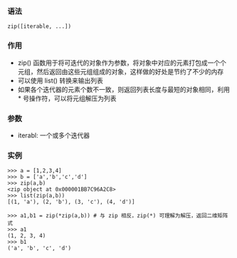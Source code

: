 ### 语法

```
zip([iterable, ...])
```

### 作用

* zip\(\) 函数用于将可迭代的对象作为参数，将对象中对应的元素打包成一个个元组，然后返回由这些元组组成的对象，这样做的好处是节约了不少的内存
* 可以使用 list\(\) 转换来输出列表
* 如果各个迭代器的元素个数不一致，则返回列表长度与最短的对象相同，利用 \* 号操作符，可以将元组解压为列表

### 参数

* iterabl: 一个或多个迭代器

### 实例

```
>>> a = [1,2,3,4]
>>> b = ['a','b','c','d']
>>> zip(a,b)
<zip object at 0x000001BB7C96A2C8>
>>> list(zip(a,b))
[(1, 'a'), (2, 'b'), (3, 'c'), (4, 'd')]

>>> a1,b1 = zip(*zip(a,b)) # 与 zip 相反，zip(*) 可理解为解压，返回二维矩阵式
>>> a1
(1, 2, 3, 4)
>>> b1
('a', 'b', 'c', 'd')
```



